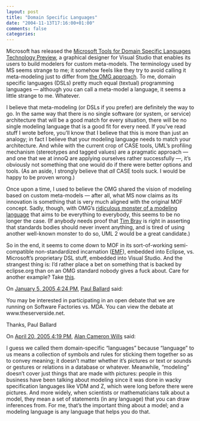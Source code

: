 ```yaml
---
layout: post
title: "Domain Specific Languages"
date: "2004-11-13T17:16:00+01:00"
comments: false
categories: 
---
```


<p>Microsoft has released the <a href="http://lab.msdn.microsoft.com/vs2005/teamsystem/workshop/dsltools/">Microsoft Tools for Domain Specific Languages Technology Preview</a>, a graphical designer for Visual Studio that enables its users to build modelers for custom meta-models. The terminology used by MS seems strange to me; it somehow feels like they try to avoid calling it meta-modeling just to differ from <a href="http://www.omg.org/mof/">the OMG approach</a>. To me, domain specific languages (DSLs) pretty much equal (textual) programming languages &#8212; although you can call a meta-model a language, it seems a little strange to me. Whatever.</p>

<p>I believe that meta-modeling (or DSLs if you prefer) are definitely the way to go. In the same way that there is no single software (or system, or service) architecture that will be a good match for every situation, there will be no single modeling language that is a good fit for every need. If you&#8217;ve read stuff I wrote before, you&#8217;ll know that I believe that this is more than just an analogy; in fact I believe that your modeling language needs to match your architecture. And while with the current crop of CASE tools, UML&#8217;s profiling mechanism (stereotypes and tagged values) are a pragmatic approach &#8212; and one that we at innoQ are applying ourselves rather successfully &#8212;, it&#8217;s obviously not something that one would do if there were better options and tools. (As an aside, I strongly believe that <em>all</em> CASE tools suck. I would be happy to be proven wrong.)</p>

<p>Once upon a time, I used to believe the OMG shared the vision of modeling based on custom meta-models &#8212; after all, what MS now claims as its innovation is something that is very much aligned with the original MOF concept. Sadly, though, with OMG&#8217;s <a href="http://www.uml.org/#UML2.0">ridiculous monster of a modeling language</a> that aims to be everything to everybody, this seems to be no longer the case. (If anybody needs proof that <a href="tp://tbray.org/ongoing/When/200x/2004/11/11/AtomInnovation">Tim Bray</a> is right in asserting that standards bodies should never invent anything, and is tired of using another well-known monster to do so, UML 2 would be a great candidate.) </p>

<p>So in the end, it seems to come down to MOF in its sort-of-working semi-compatible non-standardized incarnation (<a href="http://www.eclipse.org/emf/">EMF</a>), embedded into Eclipse, vs. Microsoft&#8217;s proprietary DSL stuff, embedded into Visual Studio. And the strangest thing is: I&#8217;d rather place a bet on something that is backed by eclipse.org than on an OMG standard nobody gives a fuck about. Care for another example? Take <a href="http://www.omg.org/technology/documents/formal/components.htm">this</a>.</p>

<section class="comments">

<div class="comment" id="comment-401">
On <a href="#comment-401" title="Permalink to this comment">January  5, 2005  4:24 PM</a>, <a href="http://www.theserverside.net" title="http://www.theserverside.net" rel="nofollow">Paul Ballard</a>
said:
<p>You may be interested in participating in an open debate that we are running on Software Factories vs. MDA.  You can view the debate at www.theserverside.net.</p>

<p>Thanks,
Paul Ballard</p>


<div class="comment" id="comment-402">
On <a href="#comment-402" title="Permalink to this comment">April 20, 2005  4:19 PM</a>, <a href="http://blogs.msdn.com/alan%5Fcameron%5Fwills/" title="http://blogs.msdn.com/alan%5Fcameron%5Fwills/" rel="nofollow">Alan Cameron Wills</a>
said:
<p>I guess we called them domain-specific &#8220;languages&#8221; because &#8220;language&#8221; to us means a collection of symbols and rules for sticking them together so as to convey meaning; it doesn&#8217;t matter whether it&#8217;s pictures or text or sounds or gestures or relations in a database or whatever.  Meanwhile, &#8220;modeling&#8221; doesn&#8217;t cover just things that are made with pictures: people in this business have been talking about modeling since it was done in wacky specification languages like VDM and Z, which were long before there were pictures. And more widely, when scientists or mathematicians talk about a model, they mean a set of statements (in any language) that you can draw inferences from.  For me, that&#8217;s the important thing about a model; and a modeling language is any language that helps you do that.</p>


</section>

